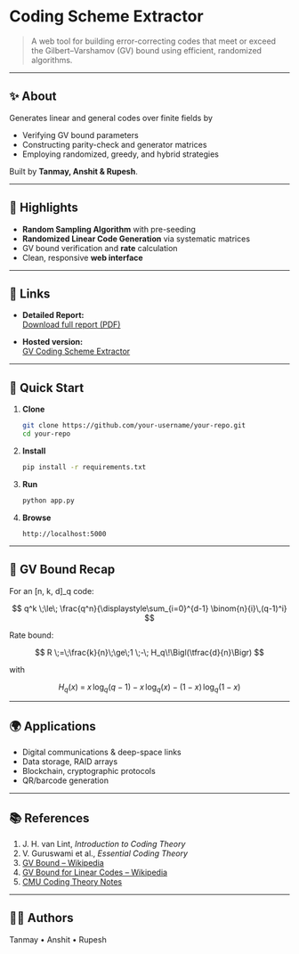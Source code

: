 # Coding Scheme Extractor

> A web tool for building error-correcting codes that meet or exceed the Gilbert–Varshamov (GV) bound using efficient, randomized algorithms.

---

## ✨ About  
Generates linear and general codes over finite fields by  
- Verifying GV bound parameters  
- Constructing parity-check and generator matrices  
- Employing randomized, greedy, and hybrid strategies  

Built by **Tanmay, Anshit & Rupesh**.

---

## 🔑 Highlights  
- **Random Sampling Algorithm** with pre-seeding  
- **Randomized Linear Code Generation** via systematic matrices  
- GV bound verification and **rate** calculation  
- Clean, responsive **web interface**  

---

## 🔗 Links

- **Detailed Report:**  
  <a href="https://drive.google.com/file/d/1TryO1o4dM53dLRD3mnTjXH7J70Ja5lIt/view" target="_blank" rel="noopener noreferrer">
    Download full report (PDF)
  </a>

- **Hosted version:**  
  <a href="https://gvcodingschemeextractor.pythonanywhere.com" target="_blank" rel="noopener noreferrer">
    GV Coding Scheme Extractor
  </a>


---

## 🚀 Quick Start

1. **Clone**  
   ```bash
   git clone https://github.com/your-username/your-repo.git
   cd your-repo
   ```
2. **Install**  
   ```bash
   pip install -r requirements.txt
   ```
3. **Run**  
   ```bash
   python app.py
   ```  
4. **Browse** 
   ```Visit
   http://localhost:5000
   ```

---

## 📖 GV Bound Recap  
For an \[n, k, d\]\_q code:

$$
q^k \;\le\; \frac{q^n}{\displaystyle\sum_{i=0}^{d-1} \binom{n}{i}\,(q-1)^i}
$$

Rate bound:

$$
R \;=\;\frac{k}{n}\;\ge\;1 \;-\; H_q\!\Bigl(\tfrac{d}{n}\Bigr)
$$

with

$$
H_q(x)
\;=\;
x\,\log_q(q-1)
\;-\;
x\,\log_q(x)
\;-\;
(1 - x)\,\log_q(1 - x)
$$


---

## 🌍 Applications  
- Digital communications & deep-space links  
- Data storage, RAID arrays  
- Blockchain, cryptographic protocols  
- QR/barcode generation  

---

## 📚 References  
1. J. H. van Lint, *Introduction to Coding Theory*  
2. V. Guruswami et al., *Essential Coding Theory*  
3. [GV Bound – Wikipedia](https://en.wikipedia.org/wiki/Gilbert%E2%80%93Varshamov_bound)  
4. [GV Bound for Linear Codes – Wikipedia](https://en.wikipedia.org/wiki/Gilbert%E2%80%93Varshamov_bound_for_linear_codes)  
5. [CMU Coding Theory Notes](https://www.cs.cmu.edu/~venkatg/teaching/codingtheory/notes/notes2.pdf)  

---

## 👩‍💻 Authors  
Tanmay • Anshit • Rupesh
